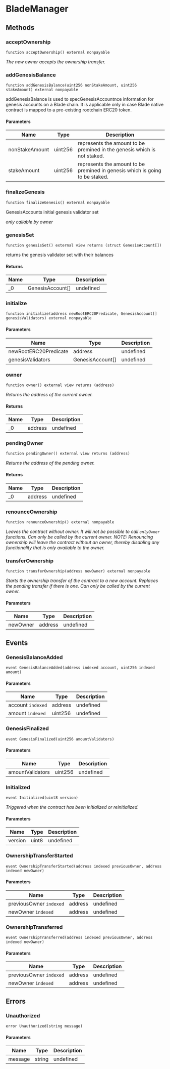 # BladeManager









## Methods

### acceptOwnership

```solidity
function acceptOwnership() external nonpayable
```



*The new owner accepts the ownership transfer.*


### addGenesisBalance

```solidity
function addGenesisBalance(uint256 nonStakeAmount, uint256 stakeAmount) external nonpayable
```

addGenesisBalance is used to specGenesisAccountnce information for genesis accounts on a  Blade chain. It is applicable only in case Blade native contract is mapped to a pre-existing rootchain ERC20 token.



#### Parameters

| Name | Type | Description |
|---|---|---|
| nonStakeAmount | uint256 | represents the amount to be premined in the genesis which is not staked. |
| stakeAmount | uint256 | represents the amount to be premined in genesis which is going to be staked. |

### finalizeGenesis

```solidity
function finalizeGenesis() external nonpayable
```

GenesisAccounts initial genesis validator set

*only callable by owner*


### genesisSet

```solidity
function genesisSet() external view returns (struct GenesisAccount[])
```

returns the genesis validator set with their balances




#### Returns

| Name | Type | Description |
|---|---|---|
| _0 | GenesisAccount[] | undefined |

### initialize

```solidity
function initialize(address newRootERC20Predicate, GenesisAccount[] genesisValidators) external nonpayable
```





#### Parameters

| Name | Type | Description |
|---|---|---|
| newRootERC20Predicate | address | undefined |
| genesisValidators | GenesisAccount[] | undefined |

### owner

```solidity
function owner() external view returns (address)
```



*Returns the address of the current owner.*


#### Returns

| Name | Type | Description |
|---|---|---|
| _0 | address | undefined |

### pendingOwner

```solidity
function pendingOwner() external view returns (address)
```



*Returns the address of the pending owner.*


#### Returns

| Name | Type | Description |
|---|---|---|
| _0 | address | undefined |

### renounceOwnership

```solidity
function renounceOwnership() external nonpayable
```



*Leaves the contract without owner. It will not be possible to call `onlyOwner` functions. Can only be called by the current owner. NOTE: Renouncing ownership will leave the contract without an owner, thereby disabling any functionality that is only available to the owner.*


### transferOwnership

```solidity
function transferOwnership(address newOwner) external nonpayable
```



*Starts the ownership transfer of the contract to a new account. Replaces the pending transfer if there is one. Can only be called by the current owner.*

#### Parameters

| Name | Type | Description |
|---|---|---|
| newOwner | address | undefined |



## Events

### GenesisBalanceAdded

```solidity
event GenesisBalanceAdded(address indexed account, uint256 indexed amount)
```





#### Parameters

| Name | Type | Description |
|---|---|---|
| account `indexed` | address | undefined |
| amount `indexed` | uint256 | undefined |

### GenesisFinalized

```solidity
event GenesisFinalized(uint256 amountValidators)
```





#### Parameters

| Name | Type | Description |
|---|---|---|
| amountValidators  | uint256 | undefined |

### Initialized

```solidity
event Initialized(uint8 version)
```



*Triggered when the contract has been initialized or reinitialized.*

#### Parameters

| Name | Type | Description |
|---|---|---|
| version  | uint8 | undefined |

### OwnershipTransferStarted

```solidity
event OwnershipTransferStarted(address indexed previousOwner, address indexed newOwner)
```





#### Parameters

| Name | Type | Description |
|---|---|---|
| previousOwner `indexed` | address | undefined |
| newOwner `indexed` | address | undefined |

### OwnershipTransferred

```solidity
event OwnershipTransferred(address indexed previousOwner, address indexed newOwner)
```





#### Parameters

| Name | Type | Description |
|---|---|---|
| previousOwner `indexed` | address | undefined |
| newOwner `indexed` | address | undefined |



## Errors

### Unauthorized

```solidity
error Unauthorized(string message)
```





#### Parameters

| Name | Type | Description |
|---|---|---|
| message | string | undefined |


